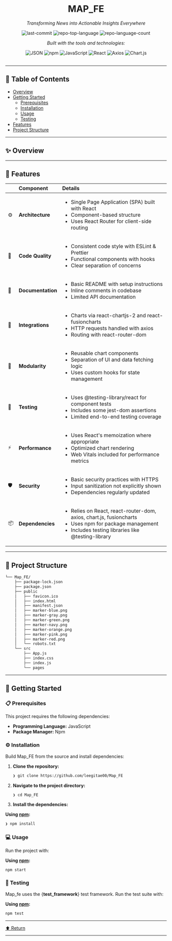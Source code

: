 <div id="top">

<!-- HEADER STYLE: CLASSIC -->
<div align="center">


# MAP_FE

<em>Transforming News into Actionable Insights Everywhere</em>

<!-- BADGES -->
<img src="https://img.shields.io/github/last-commit/leegitae00/Map_FE?style=flat&logo=git&logoColor=white&color=0080ff" alt="last-commit">
<img src="https://img.shields.io/github/languages/top/leegitae00/Map_FE?style=flat&color=0080ff" alt="repo-top-language">
<img src="https://img.shields.io/github/languages/count/leegitae00/Map_FE?style=flat&color=0080ff" alt="repo-language-count">

<em>Built with the tools and technologies:</em>

<img src="https://img.shields.io/badge/JSON-000000.svg?style=flat&logo=JSON&logoColor=white" alt="JSON">
<img src="https://img.shields.io/badge/npm-CB3837.svg?style=flat&logo=npm&logoColor=white" alt="npm">
<img src="https://img.shields.io/badge/JavaScript-F7DF1E.svg?style=flat&logo=JavaScript&logoColor=black" alt="JavaScript">
<img src="https://img.shields.io/badge/React-61DAFB.svg?style=flat&logo=React&logoColor=black" alt="React">
<img src="https://img.shields.io/badge/Axios-5A29E4.svg?style=flat&logo=Axios&logoColor=white" alt="Axios">
<img src="https://img.shields.io/badge/Chart.js-FF6384.svg?style=flat&logo=chartdotjs&logoColor=white" alt="Chart.js">

</div>
<br>

---

## 📄 Table of Contents

- [Overview](#-overview)
- [Getting Started](#-getting-started)
    - [Prerequisites](#-prerequisites)
    - [Installation](#-installation)
    - [Usage](#-usage)
    - [Testing](#-testing)
- [Features](#-features)
- [Project Structure](#-project-structure)

---

## ✨ Overview



---

## 📌 Features

|      | Component            | Details                                                                                     |
| :--- | :------------------- | :------------------------------------------------------------------------------------------ |
| ⚙️  | **Architecture**     | <ul><li>Single Page Application (SPA) built with React</li><li>Component-based structure</li><li>Uses React Router for client-side routing</li></ul> |
| 🔩 | **Code Quality**     | <ul><li>Consistent code style with ESLint & Prettier</li><li>Functional components with hooks</li><li>Clear separation of concerns</li></ul> |
| 📄 | **Documentation**    | <ul><li>Basic README with setup instructions</li><li>Inline comments in codebase</li><li>Limited API documentation</li></ul> |
| 🔌 | **Integrations**      | <ul><li>Charts via react-chartjs-2 and react-fusioncharts</li><li>HTTP requests handled with axios</li><li>Routing with react-router-dom</li></ul> |
| 🧩 | **Modularity**        | <ul><li>Reusable chart components</li><li>Separation of UI and data fetching logic</li><li>Uses custom hooks for state management</li></ul> |
| 🧪 | **Testing**           | <ul><li>Uses @testing-library/react for component tests</li><li>Includes some jest-dom assertions</li><li>Limited end-to-end testing coverage</li></ul> |
| ⚡️  | **Performance**       | <ul><li>Uses React's memoization where appropriate</li><li>Optimized chart rendering</li><li>Web Vitals included for performance metrics</li></ul> |
| 🛡️ | **Security**          | <ul><li>Basic security practices with HTTPS</li><li>Input sanitization not explicitly shown</li><li>Dependencies regularly updated</li></ul> |
| 📦 | **Dependencies**      | <ul><li>Relies on React, react-router-dom, axios, chart.js, fusioncharts</li><li>Uses npm for package management</li><li>Includes testing libraries like @testing-library</li></ul> |

---

## 📁 Project Structure

```sh
└── Map_FE/
    ├── package-lock.json
    ├── package.json
    ├── public
    │   ├── favicon.ico
    │   ├── index.html
    │   ├── manifest.json
    │   ├── marker-blue.png
    │   ├── marker-gray.png
    │   ├── marker-green.png
    │   ├── marker-navy.png
    │   ├── marker-orange.png
    │   ├── marker-pink.png
    │   ├── marker-red.png
    │   └── robots.txt
    └── src
        ├── App.js
        ├── index.css
        ├── index.js
        └── pages
```

---

## 🚀 Getting Started

### 📋 Prerequisites

This project requires the following dependencies:

- **Programming Language:** JavaScript
- **Package Manager:** Npm

### ⚙️ Installation

Build Map_FE from the source and install dependencies:

1. **Clone the repository:**

    ```sh
    ❯ git clone https://github.com/leegitae00/Map_FE
    ```

2. **Navigate to the project directory:**

    ```sh
    ❯ cd Map_FE
    ```

3. **Install the dependencies:**

**Using [npm](https://www.npmjs.com/):**

```sh
❯ npm install
```

### 💻 Usage

Run the project with:

**Using [npm](https://www.npmjs.com/):**

```sh
npm start
```

### 🧪 Testing

Map_fe uses the {__test_framework__} test framework. Run the test suite with:

**Using [npm](https://www.npmjs.com/):**

```sh
npm test
```

---

<div align="left"><a href="#top">⬆ Return</a></div>

---
